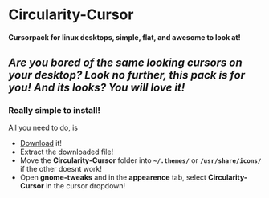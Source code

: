 # Circularity-Cursor
#### Cursorpack for linux desktops, simple, flat, and awesome to look at!

*Are you bored of the same looking cursors on your desktop?*
*Look no further, this pack is for you!*
*And its looks? You will love it!*
---
### Really simple to install!
All you need to do, is
- [Download](google.com) it!
- Extract the downloaded file!
- Move the **Circularity-Cursor** folder into **```~/.themes/```** or **```/usr/share/icons/```** if the other doesnt work!
- Open **gnome-tweaks** and in the **appearence** tab, select **Circularity-Cursor** in the cursor dropdown!
